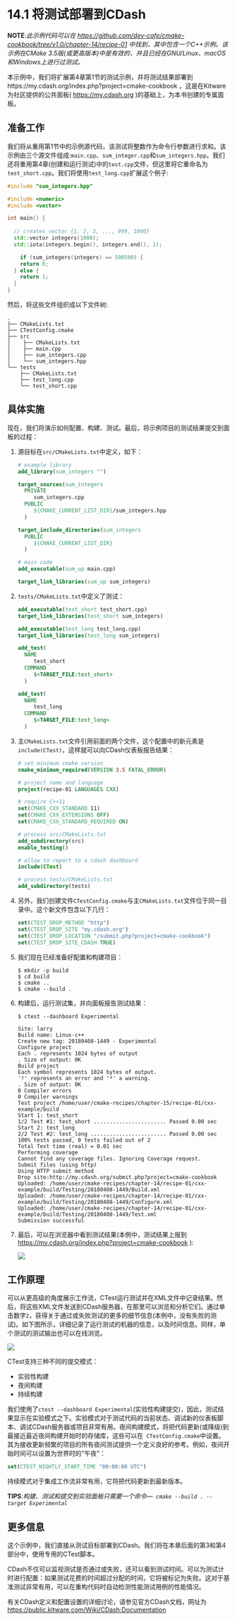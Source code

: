 # 14.1 将测试部署到CDash

**NOTE**:*此示例代码可以在 https://github.com/dev-cafe/cmake-cookbook/tree/v1.0/chapter-14/recipe-01 中找到，其中包含一个C++示例。该示例在CMake 3.5版(或更高版本)中是有效的，并且已经在GNU/Linux、macOS和Windows上进行过测试。*

本示例中，我们将扩展第4章第1节的测试示例，并将测试结果部署到https://my.cdash.org/index.php?project=cmake-cookbook ，这是在Kitware为社区提供的公共面板( https://my.cdash.org )的基础上，为本书创建的专属面板。

## 准备工作

我们将从重用第1节中的示例源代码，该测试将整数作为命令行参数进行求和。该示例由三个源文件组成:`main.cpp`、`sum_integer.cpp`和`sum_integers.hpp`。我们还将重用第4章(创建和运行测试)中的`test.cpp`文件，但这里将它重命名为`test_short.cpp`。我们将使用`test_long.cpp`扩展这个例子:

```c++
#include "sum_integers.hpp"

#include <numeric>
#include <vector>

int main() {
  
  // creates vector {1, 2, 3, ..., 999, 1000}
  std::vector integers(1000);
  std::iota(integers.begin(), integers.end(), 1);

	if (sum_integers(integers) == 500500) {
  	return 0;
  } else {
  	return 1;
  }
}
```
然后，将这些文件组织成以下文件树:

```shell
.
├── CMakeLists.txt
├── CTestConfig.cmake
├── src
│    ├── CMakeLists.txt
│    ├── main.cpp
│    ├── sum_integers.cpp
│    └── sum_integers.hpp
└── tests
    ├── CMakeLists.txt
    ├── test_long.cpp
    └── test_short.cpp
```

## 具体实施

现在，我们将演示如何配置、构建、测试。最后，将示例项目的测试结果提交到面板的过程：

1. 源目标在`src/CMakeLists.txt`中定义，如下：

   ```cmake
   # example library
   add_library(sum_integers "")
   
   target_sources(sum_integers
     PRIVATE
     	sum_integers.cpp
     PUBLIC
     	${CMAKE_CURRENT_LIST_DIR}/sum_integers.hpp
     )
   
   target_include_directories(sum_integers
     PUBLIC
     	${CMAKE_CURRENT_LIST_DIR}
     )
   
   # main code
   add_executable(sum_up main.cpp)
   
   target_link_libraries(sum_up sum_integers)
   ```

2. `tests/CMakeLists.txt`中定义了测试：

   ```cmake
   add_executable(test_short test_short.cpp)
   target_link_libraries(test_short sum_integers)
   
   add_executable(test_long test_long.cpp)
   target_link_libraries(test_long sum_integers)
   
   add_test(
     NAME
     	test_short
     COMMAND
     	$<TARGET_FILE:test_short>
     )
   
   add_test(
     NAME
     	test_long
     COMMAND
     	$<TARGET_FILE:test_long>
     )
   ```

3. 主`CMakeLists.txt`文件引用前面的两个文件，这个配置中的新元素是`include(CTest)`，这样就可以向CDash仪表板报告结果：

   ```cmake
   # set minimum cmake version
   cmake_minimum_required(VERSION 3.5 FATAL_ERROR)
   
   # project name and language
   project(recipe-01 LANGUAGES CXX)
   
   # require C++11
   set(CMAKE_CXX_STANDARD 11)
   set(CMAKE_CXX_EXTENSIONS OFF)
   set(CMAKE_CXX_STANDARD_REQUIRED ON)
   
   # process src/CMakeLists.txt
   add_subdirectory(src)
   enable_testing()
   
   # allow to report to a cdash dashboard
   include(CTest)
   
   # process tests/CMakeLists.txt
   add_subdirectory(tests)
   ```

4. 另外，我们创建文件`CTestConfig.cmake`与主`CMakeLists.txt`文件位于同一目录中。这个新文件包含以下几行：

   ```cmake
   set(CTEST_DROP_METHOD "http")
   set(CTEST_DROP_SITE "my.cdash.org")
   set(CTEST_DROP_LOCATION "/submit.php?project=cmake-cookbook")
   set(CTEST_DROP_SITE_CDASH TRUE)
   ```

5. 我们现在已经准备好配置和构建项目：

   ```shell
   $ mkdir -p build
   $ cd build
   $ cmake ..
   $ cmake --build .
   ```

6. 构建后，运行测试集，并向面板报告测试结果：

   ```shell
   $ ctest --dashboard Experimental
   
   Site: larry
   Build name: Linux-c++
   Create new tag: 20180408-1449 - Experimental
   Configure project
   Each . represents 1024 bytes of output
   . Size of output: 0K
   Build project
   Each symbol represents 1024 bytes of output.
   '!' represents an error and '*' a warning.
   . Size of output: 0K
   0 Compiler errors
   0 Compiler warnings
   Test project /home/user/cmake-recipes/chapter-15/recipe-01/cxx-example/build
   Start 1: test_short
   1/2 Test #1: test_short ....................... Passed 0.00 sec
   Start 2: test_long
   2/2 Test #2: test_long ........................ Passed 0.00 sec
   100% tests passed, 0 tests failed out of 2
   Total Test time (real) = 0.01 sec
   Performing coverage
   Cannot find any coverage files. Ignoring Coverage request.
   Submit files (using http)
   Using HTTP submit method
   Drop site:http://my.cdash.org/submit.php?project=cmake-cookbook
   Uploaded: /home/user/cmake-recipes/chapter-14/recipe-01/cxx-example/build/Testing/20180408-1449/Build.xml
   Uploaded: /home/user/cmake-recipes/chapter-14/recipe-01/cxx-example/build/Testing/20180408-1449/Configure.xml
   Uploaded: /home/user/cmake-recipes/chapter-14/recipe-01/cxx-example/build/Testing/20180408-1449/Test.xml
   Submission successful
   ```

7. 最后，可以在浏览器中看到测试结果(本例中，测试结果上报到 https://my.cdash.org/index.php?project=cmake-cookbook ):

   ![](../../images/chapter14/14-1.png)

## 工作原理

可以从更高级的角度展示工作流，CTest运行测试并在XML文件中记录结果。然后，将这些XML文件发送到CDash服务器，在那里可以浏览和分析它们。通过单击数字`2`，获得关于通过或失败测试的更多的细节信息(本例中，没有失败的测试)。如下图所示，详细记录了运行测试的机器的信息，以及时间信息。同样，单个测试的测试输出也可以在线浏览。

![](../../images/chapter14/14-2.png)

CTest支持三种不同的提交模式：

* 实验性构建
* 夜间构建
* 持续构建

我们使用了` ctest --dashboard Experimental `(实验性构建提交)，因此，测试结果显示在实验模式之下。实验模式对于测试代码的当前状态、调试新的仪表板脚本、调试CDash服务器或项目非常有用。夜间构建模式，将把代码更新(或降级)到最接近最近夜间构建开始时的存储库，这些可以在`  CTestConfig.cmake `中设置。其为接收更新频繁的项目的所有夜间测试提供一个定义良好的参考。例如，夜间开始时间可以设置为世界时的"午夜"：

```cmake
set(CTEST_NIGHTLY_START_TIME "00:00:00 UTC")
```

持续模式对于集成工作流非常有用，它将把代码更新到最新版本。

**TIPS**:*构建、测试和提交到实验面板只需要一个命令—` cmake --build . --target Experimental`*

## 更多信息

这个示例中，我们直接从测试目标部署到CDash。我们将在本章后面的第3和第4部分中，使用专用的CTest脚本。

CDash不仅可以监视测试是否通过或失败，还可以看到测试时间。可以为测试计时进行配置：如果测试花费的时间超过分配的时间，它将被标记为失败。这对于基准测试非常有用，可以在重构代码时自动检测性能测试用例的性能情况。

有关CDash定义和配置设置的详细讨论，请参见官方CDash文档，网址为 https://public.kitware.com/Wiki/CDash:Documentation